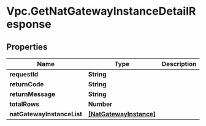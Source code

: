 # Vpc.GetNatGatewayInstanceDetailResponse

## Properties
Name | Type | Description | Notes
------------ | ------------- | ------------- | -------------
**requestId** | **String** |  | [optional] 
**returnCode** | **String** |  | [optional] 
**returnMessage** | **String** |  | [optional] 
**totalRows** | **Number** |  | [optional] 
**natGatewayInstanceList** | [**[NatGatewayInstance]**](NatGatewayInstance.md) |  | [optional] 


